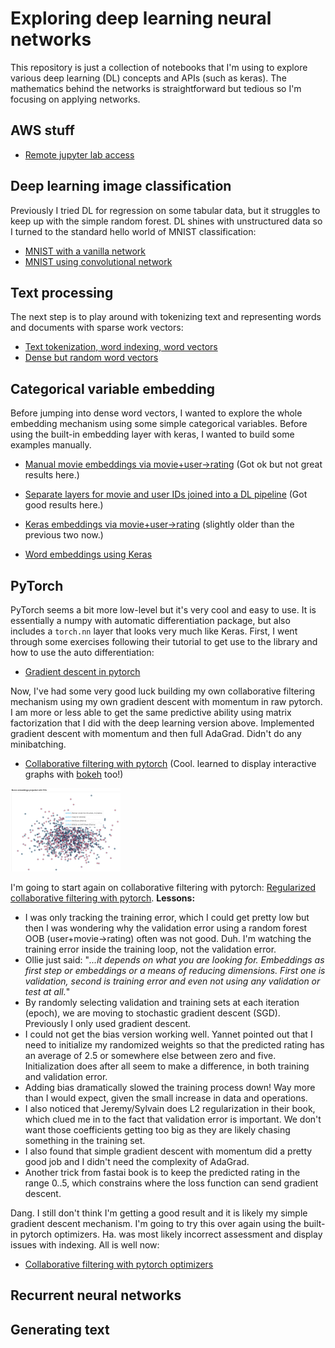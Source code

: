 # Exploring deep learning neural networks

This repository is just a collection of notebooks that I'm using to explore various deep learning (DL) concepts and APIs (such as keras).  The mathematics behind the networks is straightforward but tedious so I'm focusing on applying networks.

## AWS stuff

* [Remote jupyter lab access](aws-setup.md)

## Deep learning image classification

Previously I tried DL for regression on some tabular data, but it struggles to keep up with the simple random forest. DL shines with unstructured data so I turned to the standard hello world of MNIST classification:

* [MNIST with a vanilla network](notebooks/mnist-vanilla.ipynb)
* [MNIST using convolutional network](notebooks/mnist-CNN.ipynb)

## Text processing

The next step is to play around with tokenizing text and representing words and documents with sparse work vectors:

* [Text tokenization, word indexing, word vectors](notebooks/word-vectors.ipynb)
* [Dense but random word vectors](notebooks/dense-random-embeddings.ipynb)

## Categorical variable embedding

Before jumping into dense word vectors, I wanted to explore the whole embedding mechanism using some simple categorical variables. Before using the built-in embedding layer with keras, I wanted to build some examples manually.
 
* [Manual movie embeddings via movie+user->rating](notebooks/catvar-embeddings-homebrew.ipynb) (Got ok but not great results here.)
* [Separate layers for movie and user IDs joined into a DL pipeline](notebooks/catvar-embeddings-split-homebrew.ipynb) (Got good results here.)
* [Keras embeddings via movie+user->rating](notebooks/catvar-embeddings-keras.ipynb) (slightly older than the previous two now.)

* [Word embeddings using Keras](notebooks/word-embeddings-keras.ipynb)

## PyTorch

PyTorch seems a bit more low-level but it's very cool and easy to use. It is essentially a numpy with automatic differentiation package, but also includes a `torch.nn` layer that looks very much like Keras. First, I went through some exercises following their tutorial to get use to the library and how to use the auto differentiation:

* [Gradient descent in pytorch](notebooks/pytorch-gradient-descent.ipynb)

Now, I've had some very good luck building my own collaborative filtering mechanism using my own gradient descent with momentum in raw pytorch. I am more or less able to get the same predictive ability using matrix factorization that I did with the deep learning version above. Implemented gradient descent with momentum and then full AdaGrad.  Didn't do any minibatching.

* [Collaborative filtering with pytorch](notebooks/collaborative-filtering.ipynb) (Cool. learned to display interactive graphs with [bokeh](https://docs.bokeh.org/en/latest/index.html) too!)<br>
<img src="images/bokeh-demo.png" width="35%">

I'm going to start again on collaborative filtering with pytorch: [Regularized collaborative filtering with pytorch](notebooks/collaborative-filtering-regularized.ipynb). **Lessons:**

* I was only tracking the training error, which I could get pretty low but then I was wondering why the validation error using a random forest OOB (user+movie->rating) often was not good. Duh.  I'm watching the training error inside the training loop, not the validation error.
* Ollie just said: "*...it depends on what you are looking for. Embeddings as first step or embeddings or a means of reducing dimensions. First one is validation, second is training error and even not using any validation or test at all.*"
* By randomly selecting validation and training sets at each iteration (epoch), we are moving to stochastic gradient descent (SGD). Previously I only used gradient descent.
* I could not get the bias version working well. Yannet pointed out that I need to initialize my randomized weights so that the predicted rating has an average of 2.5 or somewhere else between zero and five. Initialization does after all seem to make a difference, in both training and validation error.
* Adding bias dramatically slowed the training process down! Way more than I would expect, given the small increase in data and operations. 
* I also noticed that Jeremy/Sylvain does L2 regularization in their book, which clued me in to the fact that validation error is important. We don't want those coefficients getting too big as they are likely chasing something in the training set.
* I also found that simple gradient descent with momentum did a pretty good job and I didn't need the complexity of AdaGrad.
* Another trick from fastai book is to keep the predicted rating in the range 0..5, which constrains where the loss function can send gradient descent.

Dang.  I still don't think I'm getting a good result and it is likely my simple gradient descent mechanism.  I'm going to try this over again using the built-in pytorch optimizers. Ha. was most likely incorrect assessment and display issues with indexing. All is well now:

* [Collaborative filtering with pytorch optimizers](notebooks/collaborative-filtering-pytorch-optimizers.ipynb)

## Recurrent neural networks

## Generating text

